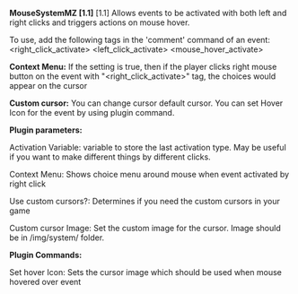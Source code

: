 **MouseSystemMZ [1.1]**
[1.1] Allows events to be activated with both left and right clicks and triggers actions on mouse hover.

To use, add the following tags in the 'comment' command of an event:
<right_click_activate>
<left_click_activate>
<mouse_hover_activate>

**Context Menu:**
If the setting is true, then if the player clicks right mouse button on the event with "<right_click_activate>" tag, the choices would appear on the cursor

**Custom cursor:**
You can change cursor default cursor. You can set Hover Icon for the event by using plugin command.

**Plugin parameters:**
 
Activation Variable: variable to store the last activation type. May be useful if you want to make different things by different clicks.
 
Context Menu: Shows choice menu around mouse when event activated by right click
 
Use custom cursors?: Determines if you need the custom cursors in your game 
 
Custom cursor Image: Set the custom image for the cursor. Image should be in /img/system/ folder.
 
**Plugin Commands:**

Set hover Icon: Sets the cursor image which should be used when mouse hovered over event
